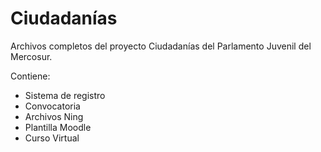 Ciudadanías
===========

Archivos completos del proyecto Ciudadanías del Parlamento Juvenil del Mercosur.

Contiene:

<ul>
  <li>Sistema de registro</li>
  <li>Convocatoria</li>
  <li>Archivos Ning</li>
  <li>Plantilla Moodle</li>
  <li>Curso Virtual</li>
</ul>
